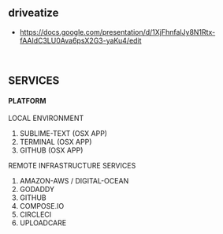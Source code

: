 driveatize
----------

- https://docs.google.com/presentation/d/1XjFhnfalJy8N1Rtx-fAAldC3LU0Ava6psX2G3-yaKu4/edit

<br>


## SERVICES

#### PLATFORM

LOCAL ENVIRONMENT
1. SUBLIME-TEXT (OSX APP)
2. TERMINAL (OSX APP)
3. GITHUB (OSX APP)

REMOTE INFRASTRUCTURE SERVICES
1. AMAZON-AWS / DIGITAL-OCEAN
2. GODADDY
3. GITHUB
4. COMPOSE.IO
5. CIRCLECI
6. UPLOADCARE


